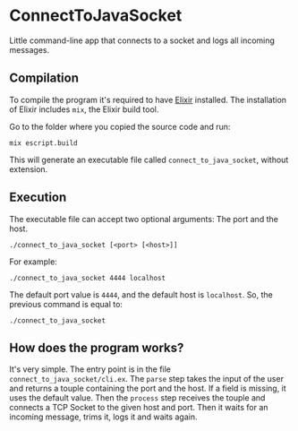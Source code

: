# ConnectToJavaSocket

Little command-line app that connects to a socket and logs all incoming messages.

## Compilation

To compile the program it's required to have [Elixir](https://elixir-lang.org/install.html) installed. The installation of Elixir includes `mix`, the Elixir build tool.

Go to the folder where you copied the source code and run:

```
mix escript.build
```

This will generate an executable file called `connect_to_java_socket`, without extension.

## Execution

The executable file can accept two optional arguments: The port and the host.

```
./connect_to_java_socket [<port> [<host>]]
```

For example:

```
./connect_to_java_socket 4444 localhost
```

The default port value is `4444`, and the default host is `localhost`. So, the previous command is equal to:

```
./connect_to_java_socket
```

## How does the program works?

It's very simple. The entry point is in the file `connect_to_java_socket/cli.ex`. The `parse` step takes the input of the user and returns a touple containing the port and the host. If a field is missing, it uses the default value. Then the `process` step receives the touple and connects a TCP Socket to the given host and port. Then it waits for an incoming message, trims it, logs it and waits again.
